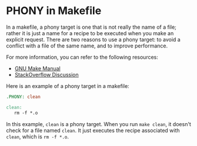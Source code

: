 # PHONY in Makefile

In a makefile, a phony target is one that is not really the name of a file; rather it is just a name for a recipe to be executed when you make an explicit request. There are two reasons to use a phony target: to avoid a conflict with a file of the same name, and to improve performance.

For more information, you can refer to the following resources:
- [GNU Make Manual](https://www.gnu.org/software/make/manual/html_node/Phony-Targets.html)
- [StackOverflow Discussion](https://stackoverflow.com/questions/2145590/what-is-the-purpose-of-phony-in-a-makefile)

Here is an example of a phony target in a makefile:

```makefile
.PHONY: clean

clean:
   rm -f *.o
```

In this example, `clean` is a phony target. When you run `make clean`, it doesn't check for a file named `clean`. It just executes the recipe associated with `clean`, which is `rm -f *.o`.

